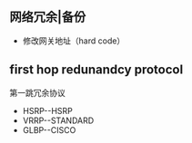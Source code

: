 ## 网络冗余|备份

- 修改网关地址（hard code）

## first hop redunandcy protocol

第一跳冗余协议

- HSRP--HSRP
- VRRP--STANDARD
- GLBP--CISCO